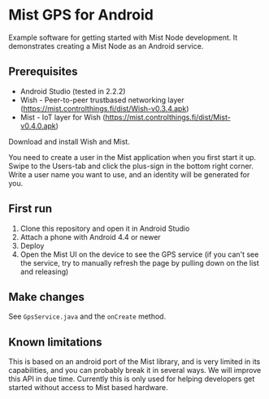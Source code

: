 # Mist GPS for Android

Example software for getting started with Mist Node development. It demonstrates creating a Mist Node as an Android service.

## Prerequisites

* Android Studio (tested in 2.2.2)
* Wish - Peer-to-peer trustbased networking layer (https://mist.controlthings.fi/dist/Wish-v0.3.4.apk)
* Mist - IoT layer for Wish (https://mist.controlthings.fi/dist/Mist-v0.4.0.apk)

Download and install Wish and Mist.

You need to create a user in the Mist application when you first start it up. Swipe to the Users-tab and click the plus-sign in the bottom right corner. Write a user name you want to use, and an identity will be generated for you.

## First run

1. Clone this repository and open it in Android Studio
2. Attach a phone with Android 4.4 or newer
3. Deploy
4. Open the Mist UI on the device to see the GPS service (if you can't see the service, try to manually refresh the page by pulling down on the list and releasing)

## Make changes

See `GpsService.java` and the `onCreate` method.

## Known limitations

This is based on an android port of the Mist library, and is very limited in its capabilities, and you can probably break it in several ways. We will improve this API in due time. Currently this is only used for helping developers get started without access to Mist based hardware.


